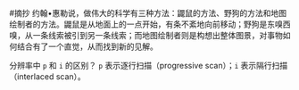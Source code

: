#摘抄 
约翰•惠勒说，做伟大的科学有三种方法：鼹鼠的方法、野狗的方法和地图绘制者的方法。鼹鼠是从地面上的一点开始，有条不紊地向前移动；野狗是东嗅西嗅，从一条线索被引到另一条线索；而地图绘制者则是构想出整体图景，对事物如何结合有了一个直觉，从而找到新的见解。

分辨率中 `p` 和 `i` 的区别？
`p` 表示逐行扫描（progressive scan）；`i` 表示隔行扫描（interlaced scan）。
